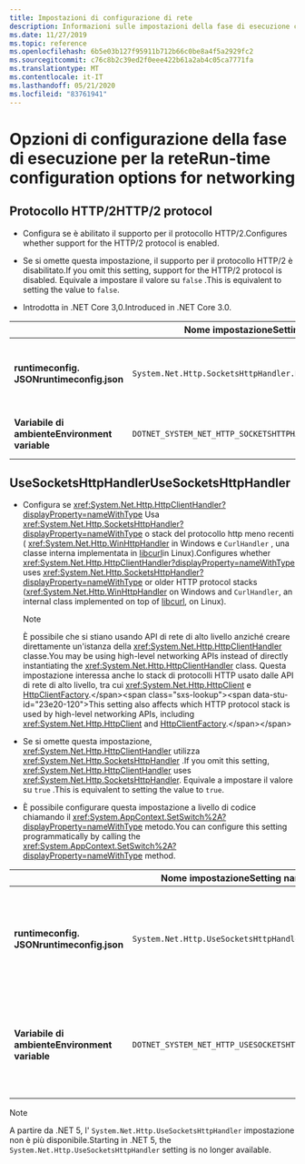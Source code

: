 ```yaml
---
title: Impostazioni di configurazione di rete
description: Informazioni sulle impostazioni della fase di esecuzione che configurano la rete per le app .NET Core.
ms.date: 11/27/2019
ms.topic: reference
ms.openlocfilehash: 6b5e03b127f95911b712b66c0be8a4f5a2929fc2
ms.sourcegitcommit: c76c8b2c39ed2f0eee422b61a2ab4c05ca7771fa
ms.translationtype: MT
ms.contentlocale: it-IT
ms.lasthandoff: 05/21/2020
ms.locfileid: "83761941"
---
```

# <a name="run-time-configuration-options-for-networking"></a><span data-ttu-id="23e20-103">Opzioni di configurazione della fase di esecuzione per la rete</span><span class="sxs-lookup"><span data-stu-id="23e20-103">Run-time configuration options for networking</span></span>

## <a name="http2-protocol"></a><span data-ttu-id="23e20-104">Protocollo HTTP/2</span><span class="sxs-lookup"><span data-stu-id="23e20-104">HTTP/2 protocol</span></span>

- <span data-ttu-id="23e20-105">Configura se è abilitato il supporto per il protocollo HTTP/2.</span><span class="sxs-lookup"><span data-stu-id="23e20-105">Configures whether support for the HTTP/2 protocol is enabled.</span></span>

- <span data-ttu-id="23e20-106">Se si omette questa impostazione, il supporto per il protocollo HTTP/2 è disabilitato.</span><span class="sxs-lookup"><span data-stu-id="23e20-106">If you omit this setting, support for the HTTP/2 protocol is disabled.</span></span> <span data-ttu-id="23e20-107">Equivale a impostare il valore su `false` .</span><span class="sxs-lookup"><span data-stu-id="23e20-107">This is equivalent to setting the value to `false`.</span></span>

- <span data-ttu-id="23e20-108">Introdotta in .NET Core 3,0.</span><span class="sxs-lookup"><span data-stu-id="23e20-108">Introduced in .NET Core 3.0.</span></span>

| | <span data-ttu-id="23e20-109">Nome impostazione</span><span class="sxs-lookup"><span data-stu-id="23e20-109">Setting name</span></span> | <span data-ttu-id="23e20-110">Valori</span><span class="sxs-lookup"><span data-stu-id="23e20-110">Values</span></span> |
| - | - | - |
| <span data-ttu-id="23e20-111">**runtimeconfig. JSON**</span><span class="sxs-lookup"><span data-stu-id="23e20-111">**runtimeconfig.json**</span></span> | `System.Net.Http.SocketsHttpHandler.Http2Support` | <span data-ttu-id="23e20-112">`false`-disabilitato</span><span class="sxs-lookup"><span data-stu-id="23e20-112">`false` - disabled</span></span><br/><span data-ttu-id="23e20-113">`true`-abilitato</span><span class="sxs-lookup"><span data-stu-id="23e20-113">`true` - enabled</span></span> |
| <span data-ttu-id="23e20-114">**Variabile di ambiente**</span><span class="sxs-lookup"><span data-stu-id="23e20-114">**Environment variable**</span></span> | `DOTNET_SYSTEM_NET_HTTP_SOCKETSHTTPHANDLER_HTTP2SUPPORT` | <span data-ttu-id="23e20-115">`0`-disabilitato</span><span class="sxs-lookup"><span data-stu-id="23e20-115">`0` - disabled</span></span><br/><span data-ttu-id="23e20-116">`1`-abilitato</span><span class="sxs-lookup"><span data-stu-id="23e20-116">`1` - enabled</span></span> |

## <a name="usesocketshttphandler"></a><span data-ttu-id="23e20-117">UseSocketsHttpHandler</span><span class="sxs-lookup"><span data-stu-id="23e20-117">UseSocketsHttpHandler</span></span>

- <span data-ttu-id="23e20-118">Configura se <xref:System.Net.Http.HttpClientHandler?displayProperty=nameWithType> Usa <xref:System.Net.Http.SocketsHttpHandler?displayProperty=nameWithType> o stack del protocollo http meno recenti ( <xref:System.Net.Http.WinHttpHandler> in Windows e `CurlHandler` , una classe interna implementata in [libcurl](https://curl.haxx.se/libcurl/)in Linux).</span><span class="sxs-lookup"><span data-stu-id="23e20-118">Configures whether <xref:System.Net.Http.HttpClientHandler?displayProperty=nameWithType> uses <xref:System.Net.Http.SocketsHttpHandler?displayProperty=nameWithType> or older HTTP protocol stacks (<xref:System.Net.Http.WinHttpHandler> on Windows and `CurlHandler`, an internal class implemented on top of [libcurl](https://curl.haxx.se/libcurl/), on Linux).</span></span>

  > [!NOTE]
  > <span data-ttu-id="23e20-119">È possibile che si stiano usando API di rete di alto livello anziché creare direttamente un'istanza della <xref:System.Net.Http.HttpClientHandler> classe.</span><span class="sxs-lookup"><span data-stu-id="23e20-119">You may be using high-level networking APIs instead of directly instantiating the <xref:System.Net.Http.HttpClientHandler> class.</span></span> <span data-ttu-id="23e20-120">Questa impostazione interessa anche lo stack di protocolli HTTP usato dalle API di rete di alto livello, tra cui <xref:System.Net.Http.HttpClient> e [HttpClientFactory](https://docs.microsoft.com/previous-versions/aspnet/hh995280(v%3dvs.118)).</span><span class="sxs-lookup"><span data-stu-id="23e20-120">This setting also affects which HTTP protocol stack is used by high-level networking APIs, including <xref:System.Net.Http.HttpClient> and [HttpClientFactory](https://docs.microsoft.com/previous-versions/aspnet/hh995280(v%3dvs.118)).</span></span>

- <span data-ttu-id="23e20-121">Se si omette questa impostazione, <xref:System.Net.Http.HttpClientHandler> utilizza <xref:System.Net.Http.SocketsHttpHandler> .</span><span class="sxs-lookup"><span data-stu-id="23e20-121">If you omit this setting, <xref:System.Net.Http.HttpClientHandler> uses <xref:System.Net.Http.SocketsHttpHandler>.</span></span> <span data-ttu-id="23e20-122">Equivale a impostare il valore su `true` .</span><span class="sxs-lookup"><span data-stu-id="23e20-122">This is equivalent to setting the value to `true`.</span></span>

- <span data-ttu-id="23e20-123">È possibile configurare questa impostazione a livello di codice chiamando il <xref:System.AppContext.SetSwitch%2A?displayProperty=nameWithType> metodo.</span><span class="sxs-lookup"><span data-stu-id="23e20-123">You can configure this setting programmatically by calling the <xref:System.AppContext.SetSwitch%2A?displayProperty=nameWithType> method.</span></span>

| | <span data-ttu-id="23e20-124">Nome impostazione</span><span class="sxs-lookup"><span data-stu-id="23e20-124">Setting name</span></span> | <span data-ttu-id="23e20-125">Valori</span><span class="sxs-lookup"><span data-stu-id="23e20-125">Values</span></span> |
| - | - | - |
| <span data-ttu-id="23e20-126">**runtimeconfig. JSON**</span><span class="sxs-lookup"><span data-stu-id="23e20-126">**runtimeconfig.json**</span></span> | `System.Net.Http.UseSocketsHttpHandler` | <span data-ttu-id="23e20-127">`true`-Abilita l'uso di<xref:System.Net.Http.SocketsHttpHandler></span><span class="sxs-lookup"><span data-stu-id="23e20-127">`true` - enables the use of <xref:System.Net.Http.SocketsHttpHandler></span></span><br/><span data-ttu-id="23e20-128">`false`-Abilita l'uso di <xref:System.Net.Http.WinHttpHandler> in Windows o [libcurl](https://curl.haxx.se/libcurl/) in Linux</span><span class="sxs-lookup"><span data-stu-id="23e20-128">`false` - enables the use of <xref:System.Net.Http.WinHttpHandler> on Windows or [libcurl](https://curl.haxx.se/libcurl/) on Linux</span></span> |
| <span data-ttu-id="23e20-129">**Variabile di ambiente**</span><span class="sxs-lookup"><span data-stu-id="23e20-129">**Environment variable**</span></span> | `DOTNET_SYSTEM_NET_HTTP_USESOCKETSHTTPHANDLER` | <span data-ttu-id="23e20-130">`1`-Abilita l'uso di<xref:System.Net.Http.SocketsHttpHandler></span><span class="sxs-lookup"><span data-stu-id="23e20-130">`1` - enables the use of <xref:System.Net.Http.SocketsHttpHandler></span></span><br/><span data-ttu-id="23e20-131">`0`-Abilita l'uso di <xref:System.Net.Http.WinHttpHandler> in Windows o [libcurl](https://curl.haxx.se/libcurl/) in Linux</span><span class="sxs-lookup"><span data-stu-id="23e20-131">`0` - enables the use of <xref:System.Net.Http.WinHttpHandler> on Windows or [libcurl](https://curl.haxx.se/libcurl/) on Linux</span></span> |

> [!NOTE]
> <span data-ttu-id="23e20-132">A partire da .NET 5, l' `System.Net.Http.UseSocketsHttpHandler` impostazione non è più disponibile.</span><span class="sxs-lookup"><span data-stu-id="23e20-132">Starting in .NET 5, the `System.Net.Http.UseSocketsHttpHandler` setting is no longer available.</span></span>
